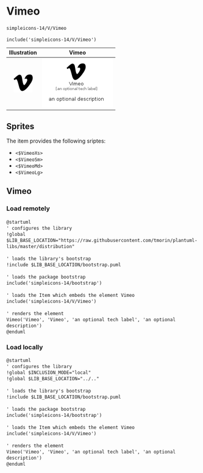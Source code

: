 # Vimeo


```text
simpleicons-14/V/Vimeo
```

```text
include('simpleicons-14/V/Vimeo')
```



| Illustration | Vimeo |
| :---: | :---: |
| ![illustration for Illustration](../../simpleicons-14/V/Vimeo.png) | ![illustration for Vimeo](../../simpleicons-14/V/Vimeo.Local.png) |



## Sprites
The item provides the following sriptes:

- `<$VimeoXs>`
- `<$VimeoSm>`
- `<$VimeoMd>`
- `<$VimeoLg>`





## Vimeo

### Load remotely
```plantuml
@startuml
' configures the library
!global $LIB_BASE_LOCATION="https://raw.githubusercontent.com/tmorin/plantuml-libs/master/distribution"

' loads the library's bootstrap
!include $LIB_BASE_LOCATION/bootstrap.puml

' loads the package bootstrap
include('simpleicons-14/bootstrap')

' loads the Item which embeds the element Vimeo
include('simpleicons-14/V/Vimeo')

' renders the element
Vimeo('Vimeo', 'Vimeo', 'an optional tech label', 'an optional description')
@enduml
```

### Load locally
```plantuml
@startuml
' configures the library
!global $INCLUSION_MODE="local"
!global $LIB_BASE_LOCATION="../.."

' loads the library's bootstrap
!include $LIB_BASE_LOCATION/bootstrap.puml

' loads the package bootstrap
include('simpleicons-14/bootstrap')

' loads the Item which embeds the element Vimeo
include('simpleicons-14/V/Vimeo')

' renders the element
Vimeo('Vimeo', 'Vimeo', 'an optional tech label', 'an optional description')
@enduml
```

